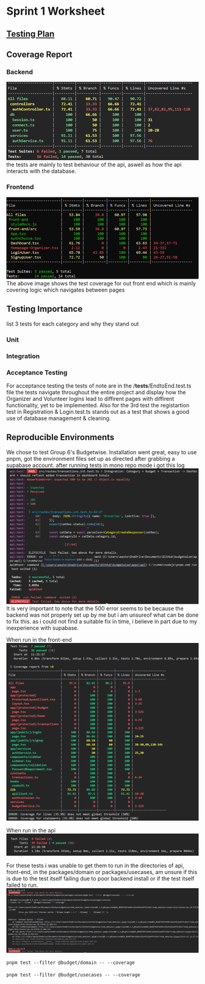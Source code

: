 # Sprint 1 Worksheet

## [Testing Plan](https://github.com/AnnaP464/COMP-4350-Group-8/blob/main/Sprint%201/Testing%20Plan.md)

## Coverage Report
### Backend
![alt text](apiCoverageReport.png)
the tests are mainly to test behaviour of the api, aswell as how the api interacts with the database.

### Frontend
![alt text](image.png)
The above image shows the test coverage for out front end which is mainly covering logic which navigates between pages

## Testing Importance
list 3 tests for each category and why they stand out
### Unit 


### Integration 


### Acceptance Testing
For acceptance testing the tests of note are in the /__tests__/EndtoEnd.test.ts file the tests navigate throughout the entire project and display how the Organizer and Volunteer logins lead to diffirent pages with diffirent functionality, yet to be implemented. Also for the 3rd test the registartion test in Registration & Login.test.ts stands out as a test that shows a good use of database management & cleaning.


## Reproducible Environments

We chose to test Group 6's Budgetwise.
Installation went great, easy to use pnpm, got the environment files set up as directed after grabbing a supabase account. after running tests in mono repo mode i got this log
![alt text](image-2.png) 
It is very important to note that the 500 error seems to be because the backend was not properly set up by me but i am unsureof what can be done to fix this. as i could not find a suitable fix in time, i believe in part due to my inexperience with supabase.

When run in the front-end 
![alt text](image-3.png)

When run in the api 
![alt text](image-4.png)

For these tests i was unable to get them to run in the directories of api, front-end, in the packages/domain or packages/usecases, am unsure if this is due to the test itself failing due to poor backend install or if the test itself failed to run.
![alt text](image-5.png)
 
```
pnpm test --filter @budget/domain -- --coverage

pnpm test --filter @budget/usecases -- --coverage
```
